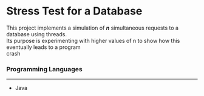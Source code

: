 # Stress Test for a Database

This project implements a simulation of ***n*** simultaneous requests to a database using threads.  
Its purpose is experimenting with higher values ​​of n to show how this eventually leads to a program  
crash

### Programming Languages
___
* Java

